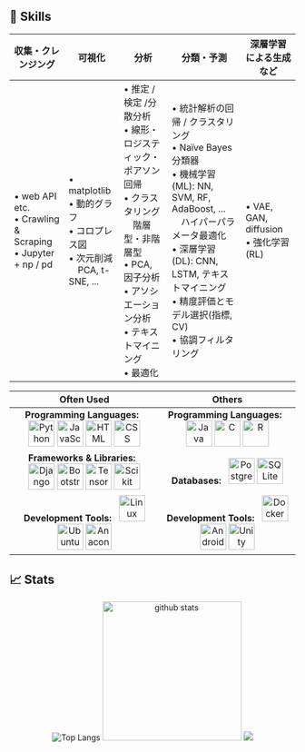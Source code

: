 ## 💪 Skills

| 収集・クレンジング | 可視化 | 分析 | 分類・予測 | 深層学習による生成など |
|-------------------|------------|------------------------|------------------------|--------------|
| • web API etc.<br>• Crawling & Scraping<br>• Jupyter + np / pd | • matplotlib<br>• 動的グラフ<br>• コロプレス図<br>• 次元削減<br>　PCA, t-SNE, ... | • 推定 / 検定 /分散分析<br>• 線形・ロジスティック・ポアソン回帰<br>• クラスタリング<br>　階層型・非階層型<br>• PCA, 因子分析<br>• アソシエーション分析<br>• テキストマイニング<br>• 最適化 | • 統計解析の回帰 / クラスタリング<br>• Naïve Bayes分類器<br>• 機械学習(ML): NN, SVM, RF, AdaBoost, ...<br>　ハイパーパラメータ最適化<br>• 深層学習(DL): CNN, LSTM, テキストマイニング<br>• 精度評価とモデル選択(指標, CV)<br>• 協調フィルタリング | • VAE, GAN, diffusion<br>• 強化学習(RL) |

<div align="center">

| Often Used | Others |
|:---:|:---:|
| **Programming Languages:**&nbsp;&nbsp; <img alt="Python" height="46" width="46" src="https://skillicons.dev/icons?i=py&theme=dark"/>  <img alt="JavaScript" height="46" width="46" src="https://skillicons.dev/icons?i=js&theme=dark"/>  <img alt="HTML" height="46" width="46" src="https://skillicons.dev/icons?i=html&theme=dark"/>  <img alt="CSS" height="46" width="46" src="https://skillicons.dev/icons?i=css&theme=dark"/> | **Programming Languages:**&nbsp;&nbsp; <img alt="Java" height="46" width="46" src="https://skillicons.dev/icons?i=java&theme=dark"/> <img alt="C" height="46" width="46" src="https://skillicons.dev/icons?i=c&theme=dark"/>  <img alt="R" height="46" width="46" src="https://skillicons.dev/icons?i=r&theme=dark"/> |
| **Frameworks & Libraries:**&nbsp;&nbsp; <img alt="Django" height="46" width="46" src="https://skillicons.dev/icons?i=django&theme=dark"/>  <img alt="Bootstrap" height="46" width="46" src="https://skillicons.dev/icons?i=bootstrap&theme=dark"/>  <img alt="TensorFlow" height="46" width="46" src="https://skillicons.dev/icons?i=tensorflow&theme=dark"/>  <img alt="Scikit Learn" height="46" width="46" src="https://skillicons.dev/icons?i=sklearn&theme=dark"/> | **Databases:**&nbsp;&nbsp; <img alt="PostgreSQL" height="46" width="46" src="https://skillicons.dev/icons?i=postgres&theme=dark"/>  <img alt="SQLite" height="46" width="46" src="https://skillicons.dev/icons?i=sqlite&theme=dark"/> |
| **Development Tools:**&nbsp;&nbsp; <img alt="Linux" height="46" width="46" src="https://skillicons.dev/icons?i=linux&theme=dark"/>  <img alt="Ubuntu" height="46" width="46" src="https://skillicons.dev/icons?i=ubuntu&theme=dark"/>  <img alt="Anaconda" height="46" width="46" src="https://skillicons.dev/icons?i=anaconda&theme=dark"/> | **Development Tools:**&nbsp;&nbsp;  <img alt="Docker" height="46" width="46" src="https://skillicons.dev/icons?i=docker&theme=dark"/>  <img alt="Android Studio" height="46" width="46" src="https://skillicons.dev/icons?i=androidstudio&theme=dark"/>  <img alt="Unity" height="46" width="46" src="https://skillicons.dev/icons?i=unity&theme=dark"/> |

</div>


## 📈 Stats
<div align="center"> 
  <img alt="Top Langs" src="https://github-readme-stats.vercel.app/api?username=s1f10220252&show_icons=true&show=reviews,prs_merged,prs_merged_percentage&hide=stars&theme=dark"/>
  <img alt="github stats" height="245px" src="https://github-readme-stats.vercel.app/api/top-langs/?username=s1f10220252&layout=donut&theme=dark"/>

  <a href="https://github.com/s1f10220252/">
    <img src="https://github-profile-trophy.vercel.app/?username=s1f10220252&row=2&column=4&theme=onedark"/>
  </a>
</div>

<!-- 
Skill Icons: https://github.com/tandpfun/skill-icons
GitHub Readme Stats: https://github.com/anuraghazra/github-readme-stats
GitHub Profile Trophy: https://github.com/ryo-ma/github-profile-trophy
-->
